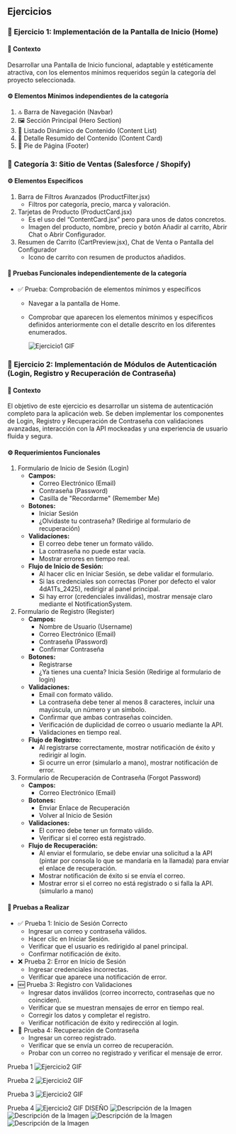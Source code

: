 ## Ejercicios

### 📌 Ejercicio 1: Implementación de la Pantalla de Inicio (Home)

#### 🎯 Contexto
Desarrollar una Pantalla de Inicio funcional, adaptable y estéticamente atractiva, con los elementos mínimos requeridos según la categoría del proyecto seleccionada.

#### ⚙️ Elementos Mínimos independientes de la categoría
1. 🔝 Barra de Navegación (Navbar)
2. 🖼️ Sección Principal (Hero Section)
3. 📄 Listado Dinámico de Contenido (Content List)
4. 📄 Detalle Resumido del Contenido (Content Card)
5. 📝 Pie de Página (Footer)

### 🛒 Categoría 3: Sitio de Ventas (Salesforce / Shopify)

#### ⚙️ Elementos Específicos
1. Barra de Filtros Avanzados (ProductFilter.jsx)
   - Filtros por categoría, precio, marca y valoración.
2. Tarjetas de Producto (ProductCard.jsx)
   - Es el uso del “ContentCard.jsx” pero para unos de datos concretos.
   - Imagen del producto, nombre, precio y botón Añadir al carrito, Abrir Chat o Abrir Configurador.
3. Resumen de Carrito (CartPreview.jsx), Chat de Venta o Pantalla del Configurador
   - Icono de carrito con resumen de productos añadidos.

#### 🧪 Pruebas Funcionales independientemente de la categoría
- ✅ Prueba: Comprobación de elementos mínimos y específicos
  - Navegar a la pantalla de Home.
  - Comprobar que aparecen los elementos mínimos y específicos definidos anteriormente con el detalle descrito en los diferentes enumerados.

      ![Ejercicio1 GIF](./Resources/gif-ej1.gif)



### 📌 Ejercicio 2: Implementación de Módulos de Autenticación (Login, Registro y Recuperación de Contraseña)

#### 🎯 Contexto
El objetivo de este ejercicio es desarrollar un sistema de autenticación completo para la aplicación web. Se deben implementar los componentes de Login, Registro y Recuperación de Contraseña con validaciones avanzadas, interacción con la API mockeadas y una experiencia de usuario fluida y segura.

#### ⚙️ Requerimientos Funcionales
1. Formulario de Inicio de Sesión (Login)
   - **Campos:**
     - Correo Electrónico (Email)
     - Contraseña (Password)
     - Casilla de "Recordarme" (Remember Me)
   - **Botones:**
     - Iniciar Sesión
     - ¿Olvidaste tu contraseña? (Redirige al formulario de recuperación)
   - **Validaciones:**
     - El correo debe tener un formato válido.
     - La contraseña no puede estar vacía.
     - Mostrar errores en tiempo real.
   - **Flujo de Inicio de Sesión:**
     - Al hacer clic en Iniciar Sesión, se debe validar el formulario.
     - Si las credenciales son correctas (Poner por defecto el valor 4dA1Ts_2425), redirigir al panel principal.
     - Si hay error (credenciales inválidas), mostrar mensaje claro mediante el NotificationSystem.
2. Formulario de Registro (Register)
   - **Campos:**
     - Nombre de Usuario (Username)
     - Correo Electrónico (Email)
     - Contraseña (Password)
     - Confirmar Contraseña
   - **Botones:**
     - Registrarse
     - ¿Ya tienes una cuenta? Inicia Sesión (Redirige al formulario de login)
   - **Validaciones:**
     - Email con formato válido.
     - La contraseña debe tener al menos 8 caracteres, incluir una mayúscula, un número y un símbolo.
     - Confirmar que ambas contraseñas coinciden.
     - Verificación de duplicidad de correo o usuario mediante la API.
     - Validaciones en tiempo real.
   - **Flujo de Registro:**
     - Al registrarse correctamente, mostrar notificación de éxito y redirigir al login.
     - Si ocurre un error (simularlo a mano), mostrar notificación de error.
3. Formulario de Recuperación de Contraseña (Forgot Password)
   - **Campos:**
     - Correo Electrónico (Email)
   - **Botones:**
     - Enviar Enlace de Recuperación
     - Volver al Inicio de Sesión
   - **Validaciones:**
     - El correo debe tener un formato válido.
     - Verificar si el correo está registrado.
   - **Flujo de Recuperación:**
     - Al enviar el formulario, se debe enviar una solicitud a la API (pintar por consola lo que se mandaría en la llamada) para enviar el enlace de recuperación.
     - Mostrar notificación de éxito si se envía el correo.
     - Mostrar error si el correo no está registrado o si falla la API. (simularlo a mano)

#### 🧪 Pruebas a Realizar
- ✅ Prueba 1: Inicio de Sesión Correcto
  - Ingresar un correo y contraseña válidos.
  - Hacer clic en Iniciar Sesión.
  - Verificar que el usuario es redirigido al panel principal.
  - Confirmar notificación de éxito.
- ❌ Prueba 2: Error en Inicio de Sesión
  - Ingresar credenciales incorrectas.
  - Verificar que aparece una notificación de error.
- 🆕 Prueba 3: Registro con Validaciones
  - Ingresar datos inválidos (correo incorrecto, contraseñas que no coinciden).
  - Verificar que se muestran mensajes de error en tiempo real.
  - Corregir los datos y completar el registro.
  - Verificar notificación de éxito y redirección al login.
- 🔐 Prueba 4: Recuperación de Contraseña
  - Ingresar un correo registrado.
  - Verificar que se envía un correo de recuperación.
  - Probar con un correo no registrado y verificar el mensaje de error.

Prueba 1
![Ejercicio2 GIF](./Resources/gif1-ej2.gif)

Prueba 2
![Ejercicio2 GIF](./Resources/gif2-ej2.gif)

Prueba 3
![Ejercicio2 GIF](./Resources/gif3-ej2.gif)

Prueba 4
![Ejercicio2 GIF](./Resources/gif4-ej2.gif)
DISEÑO
![Descripción de la Imagen](./Resources/IniciarSesion.jpg)
![Descripción de la Imagen](./Resources/CrearCuenta.jpg)
![Descripción de la Imagen](./Resources/RecuperacionCuenta.jpg)
![Descripción de la Imagen](./Resources/Diseño.jpg)
